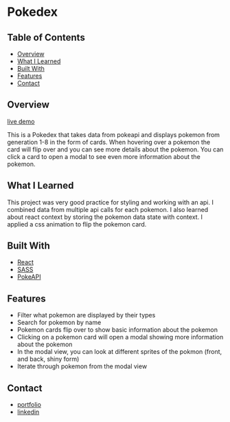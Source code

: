 # Pokedex
## Table of Contents

- [Overview](#overview)
- [What I Learned](#what-i-learned)
- [Built With](#built-with)
- [Features](#features)
- [Contact](#contact)



## Overview
[live demo](https://pongpwner.github.io/pokedex/)

This is a Pokedex that takes data from pokeapi and displays pokemon from generation 1-8 in the form of cards.
When hovering over a pokemon the card will flip over and you can see more details about the pokemon. 
You can click a card to open a modal to see even more information about the pokemon.

## What I Learned

This project was very good practice for styling and working with an api.  I combined data from multiple api calls for each pokemon. I also learned about react context by storing the pokemon data state with context. I applied a css animation to flip the pokemon card.

## Built With
* [React](https://reactjs.org/)
* [SASS](https://sass-lang.com/)
* [PokeAPI](https://pokeapi.co/)

## Features
* Filter what pokemon are displayed by their types
* Search for pokemon by name
* Pokemon cards flip over to show basic information about the pokemon
* Clicking on a pokemon card will open a modal showing more information about the pokemon
* In the modal view, you can look at different sprites of the pokmon (front, and back, shiny form)
* Iterate through pokemon from the modal view

## Contact
* [portfolio](https://pongpwner.github.io/eric-shyu-portfolio/) 
* [linkedin](https://www.linkedin.com/in/eric-shyu-105a84191/)
